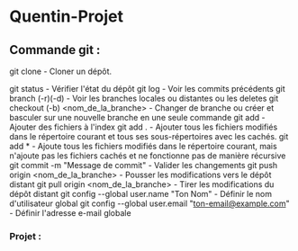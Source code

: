 # Quentin-Projet

## Commande git :
git clone <url> - Cloner un dépôt. 

git status - Vérifier l'état du dépôt
git log - Voir les commits précédents
git branch (-r)(-d) - Voir les branches locales ou distantes ou les deletes
git checkout (-b) <nom_de_la_branche> - Changer de branche ou créer et basculer sur une nouvelle branche en une seule commande
git add <fichier> - Ajouter des fichiers à l'index
git add . - Ajouter tous les fichiers modifiés dans le répertoire courant et tous ses sous-répertoires avec les cachés.
git add * - Ajoute tous les fichiers modifiés dans le répertoire courant, mais n'ajoute pas les fichiers cachés et ne fonctionne pas de manière récursive
git commit -m "Message de commit" - Valider les changements
git push origin <nom_de_la_branche> - Pousser les modifications vers le dépôt distant
git pull origin <nom_de_la_branche> - Tirer les modifications du dépôt distant
git config --global user.name "Ton Nom" - Définir le nom d'utilisateur global
git config --global user.email "ton-email@example.com" - Définir l'adresse e-mail globale

### Projet :

